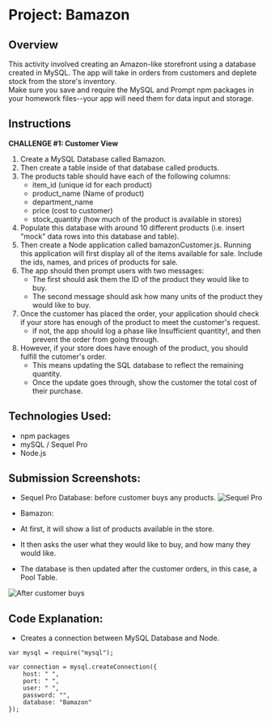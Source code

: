 # Project: Bamazon

## Overview 
This activity involved creating an Amazon-like storefront using a database created in MySQL. The app will take in orders from customers and deplete stock from the store's inventory.  
Make sure you save and require the MySQL and Prompt npm packages in your homework files--your app will need them for data input and storage. 

## Instructions 
**CHALLENGE #1: Customer View** 
1. Create a MySQL Database called Bamazon. 
2. Then create a table inside of that database called products. 
3. The products table should have each of the following columns: 
    * item_id (unique id for each product)
    * product_name (Name of product)
    * department_name 
    * price (cost to customer)
    * stock_quantity (how much of the product is available in stores)
4. Populate this database with around 10 different products (i.e. insert "mock" data rows into this database and table). 
5. Then create a Node application called bamazonCustomer.js. Running this application will first display all of the items available for sale. Include the ids, names, and prices of products for sale. 
6. The app should then prompt users with two messages: 
    * The first should ask them the ID of the product they would like to buy. 
    * The second message should ask how many units of the product they would like to buy. 
7. Once the customer has placed the order, your application should check if your store has enough of the product to meet the customer's request. 
    * if not, the app should log a phase like Insufficient quantity!, and then prevent the order from going through. 
8. However, if your store does have enough of the product, you should fulfill the cutomer's order. 
    * This means updating the SQL database to reflect the remaining quantity. 
    * Once the update goes through, show the customer the total cost of their purchase. 

## Technologies Used: 
* npm packages 
* mySQL / Sequel Pro 
* Node.js 

## Submission Screenshots: 
* Sequel Pro Database: before customer buys any products. 
![Sequel Pro](images/initial-sequalProSS.png)

* Bamazon: 
* At first, it will show a list of products available in the store. 
* It then asks the user what they would like to buy, and how many they would like. 



* The database is then updated after the customer orders, in this case, a Pool Table. 

![After customer buys](images/after-sequelProSS.png)

## Code Explanation: 
* Creates a connection between MySQL Database and Node. 
````
var mysql = require("mysql");

var connection = mysql.createConnection({
    host: " ",
    port: " ",
    user: " ",
    password: "",
    database: "Bamazon"
});
````

